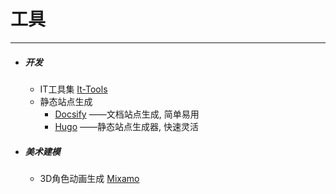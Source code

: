 # 工具
---
- ##### 开发
    - IT工具集 [It-Tools](https://it-tools.tech/)
    - 静态站点生成 
        - [Docsify](https://docsify.js.org/) ——文档站点生成, 简单易用
        - [Hugo](https://gohugo.io/) ——静态站点生成器, 快速灵活

- ##### 美术建模
    - 3D角色动画生成 [Mixamo](https://www.mixamo.com/)